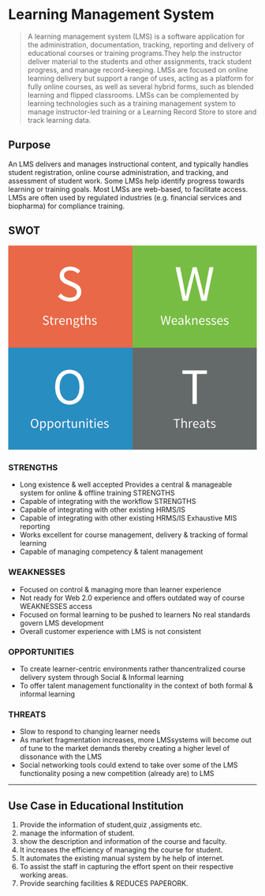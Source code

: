 # Learning Management System
>A learning management system (LMS) is a software application for the administration, documentation, tracking, reporting and delivery of educational courses or training programs.They help the instructor deliver material to the students and other assignments, track student progress, and manage record-keeping. LMSs are focused on online learning delivery but support a range of uses, acting as a platform for fully online courses, as well as several hybrid forms, such as blended learning and flipped classrooms. LMSs can be complemented by learning technologies such as a training management system to manage instructor-led training or a Learning Record Store to store and track learning data.

## Purpose
An LMS delivers and manages instructional content, and typically handles student registration, online course administration, and tracking, and assessment of student work. Some LMSs help identify progress towards learning or training goals. Most LMSs are web-based, to facilitate access. LMSs are often used by regulated industries (e.g. financial services and biopharma) for compliance training.

## SWOT
![SWOT](./image/SWOT.png)
### STRENGTHS
- Long existence & well accepted Provides a central & manageable system for online & offline training STRENGTHS
- Capable of integrating with the workflow STRENGTHS
- Capable of integrating with other existing HRMS/IS
- Capable of integrating with other existing HRMS/IS Exhaustive MIS reporting
- Works excellent for course management, delivery & tracking of formal learning
- Capable of managing competency & talent management 
### WEAKNESSES
- Focused on control & managing more than learner experience 
- Not ready for Web 2.0 experience and offers outdated way of course WEAKNESSES access 
- Focused on formal learning to be pushed to learners No real standards govern LMS development
- Overall customer experience with LMS is not consistent 
### OPPORTUNITIES
- To create learner-centric environments rather thancentralized course delivery system through Social & Informal learning
- To offer talent management functionality in the context of both formal & informal learning 
### THREATS
- Slow to respond to changing learner needs
- As market fragmentation increases, more LMSsystems will become out of tune to the market demands thereby creating a higher level of dissonance with the LMS
- Social networking tools could extend to take over some of the LMS functionality posing a new competition (already are) to LMS

---
## Use Case in Educational Institution
1. Provide the information of student,quiz ,assigments etc.
2. manage the information of student.
3. show the description and information of the course and faculty.
4. It increases the efficiency of managing the course for student.
5. It automates the existing manual system by he help of internet.
6. To assist the staff in capturing the effort spent on their respective working areas.
7. Provide searching facilities & REDUCES PAPERORK.
